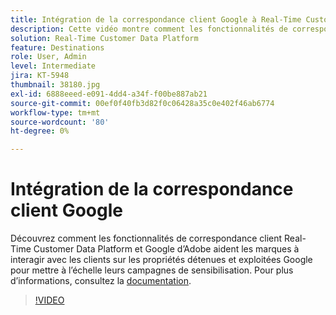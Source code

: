 ```yaml
---
title: Intégration de la correspondance client Google à Real-Time Customer Data Platform d’Adobe
description: Cette vidéo montre comment les fonctionnalités de correspondance client Real-Time Customer Data Platform et Google d’Adobe aident les marques à interagir avec les clients sur les propriétés détenues et exploitées Google pour mettre à l’échelle leurs campagnes de sensibilisation.
solution: Real-Time Customer Data Platform
feature: Destinations
role: User, Admin
level: Intermediate
jira: KT-5948
thumbnail: 38180.jpg
exl-id: 6888eeed-e091-4dd4-a34f-f00be887ab21
source-git-commit: 00ef0f40fb3d82f0c06428a35c0e402f46ab6774
workflow-type: tm+mt
source-wordcount: '80'
ht-degree: 0%

---
```


# Intégration de la correspondance client Google

Découvrez comment les fonctionnalités de correspondance client Real-Time Customer Data Platform et Google d’Adobe aident les marques à interagir avec les clients sur les propriétés détenues et exploitées Google pour mettre à l’échelle leurs campagnes de sensibilisation. Pour plus d’informations, consultez la [documentation](https://experienceleague.adobe.com/docs/experience-platform/destinations/catalog/advertising/google-customer-match.html).

>[!VIDEO](https://video.tv.adobe.com/v/38180?learn=on)
